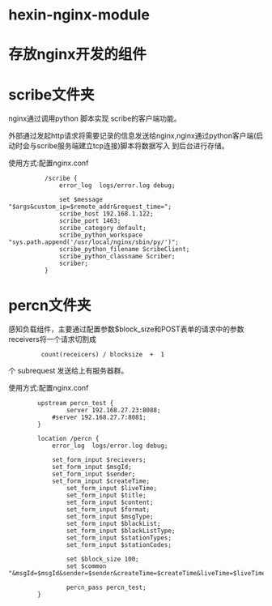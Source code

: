 hexin-nginx-module
==================

存放nginx开发的组件
==================

  scribe文件夹
==================
  
  nginx通过调用python 脚本实现 scribe的客户端功能。
  
  外部通过发起http请求将需要记录的信息发送给nginx,nginx通过python客户端(启动时会与scribe服务端建立tcp连接)脚本将数据写入
  到后台进行存储。
  
  使用方式:配置nginx.conf
          
              /scribe {
                  error_log  logs/error.log debug;
                  
                  set $message "$args&custom_ip=$remote_addr&request_time=";
                  scribe_host 192.168.1.122;
                  scribe_port 1463;
                  scribe_category default;
                  scribe_python_workspace "sys.path.append('/usr/local/nginx/sbin/py/')";
                  scribe_python_filename ScribeClient;
                  scribe_python_classname Scriber;
                  scriber;
              }
  
  percn文件夹
==================
  
  感知负载组件，主要通过配置参数$block_size和POST表单的请求中的参数receivers将一个请求切割成 
  
             count(receicers) / blocksize  +  1 
             
  个 subrequest 发送给上有服务器群。
  
  使用方式:配置nginx.conf
  
            upstream percn_test {
            		server 192.168.27.23:8088;
                #server 192.168.27.7:8081;
            }

            location /percn {	
                error_log  logs/error.log debug;	

                set_form_input $recievers;
                set_form_input $msgId;
                set_form_input $sender;
                set_form_input $createTime;
            		set_form_input $liveTime;
            		set_form_input $title;
            		set_form_input $content;
            		set_form_input $format;
            		set_form_input $msgType;
            		set_form_input $blackList;
            		set_form_input $blackListType;	
            		set_form_input $stationTypes;
            		set_form_input $stationCodes;

            		set $block_size 100;
            		set $common "&msgId=$msgId&sender=$sender&createTime=$createTime&liveTime=$liveTime&title=&title&content=$content&format=$format&msgType=$msgType&blackList=$blackList&blackListType=$blackListType&stationTypes=$stationTypes&stationCodes=$stationCodes";
            
            		percn_pass percn_test;
            } 

  
  
  
